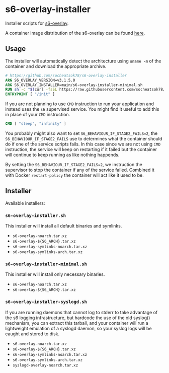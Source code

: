 # s6-overlay-installer

Installer scripts for [s6-overlay](https://github.com/just-containers/s6-overlay).

A container image distribution of the s6-overlay can be found [here](https://github.com/socheatsok78/s6-overlay-distribution).

## Usage

The installer will automatically detect the architecture using `uname -m` of the container and download the appropriate archive.

```Dockerfile
# https://github.com/socheatsok78/s6-overlay-installer
ARG S6_OVERLAY_VERSION=v3.1.5.0
ARG S6_OVERLAY_INSTALLER=main/s6-overlay-installer-minimal.sh
RUN sh -c "$(curl -fsSL https://raw.githubusercontent.com/socheatsok78/s6-overlay-installer/${S6_OVERLAY_INSTALLER})"
ENTRYPOINT [ "/init" ]
```

If you are not planning to use `CMD` instruction to run your application and instead uses the `s6` supervised service. You might find it useful to add this in place of your `CMD` instruction.

```Dockerfile
CMD [ "sleep", "infinity" ]
```

You probably might also want to set `S6_BEHAVIOUR_IF_STAGE2_FAILS=2`, the `S6_BEHAVIOUR_IF_STAGE2_FAILS` use to determines what the container should do if one of the service scripts fails. In this case since we are not using `CMD` instruction, the service will keep on restarting if it failed but the container will continue to keep running as like nothing happends.

By setting the `S6_BEHAVIOUR_IF_STAGE2_FAILS=2`, we instruction the supervisor to stop the container if any of the service failed. Combined it with Docker `restart-policy` the container will act like it used to be.

## Installer

Available installers:

### `s6-overlay-installer.sh`

This installer will install all default binaries and symlinks.

- `s6-overlay-noarch.tar.xz`
- `s6-overlay-${S6_ARCH}.tar.xz`
- `s6-overlay-symlinks-noarch.tar.xz`
- `s6-overlay-symlinks-arch.tar.xz`

### `s6-overlay-installer-minimal.sh`

This installer will install only necessary binaries.

- `s6-overlay-noarch.tar.xz`
- `s6-overlay-${S6_ARCH}.tar.xz`

### `s6-overlay-installer-syslogd.sh`

If you are running daemons that cannot log to stderr to take advantage of the s6 logging infrastructure, but hardcode the use of the old syslog() mechanism, you can extract this tarball, and your container will run a lightweight emulation of a syslogd daemon, so your syslog logs will be caught and stored to disk.


- `s6-overlay-noarch.tar.xz`
- `s6-overlay-${S6_ARCH}.tar.xz`
- `s6-overlay-symlinks-noarch.tar.xz`
- `s6-overlay-symlinks-arch.tar.xz`
- `syslogd-overlay-noarch.tar.xz`
